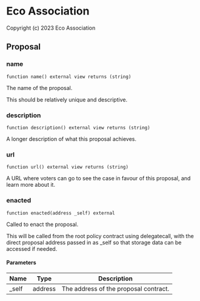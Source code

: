 # Eco Association

Copyright (c) 2023 Eco Association

## Proposal

### name

```solidity
function name() external view returns (string)
```

The name of the proposal.

This should be relatively unique and descriptive.

### description

```solidity
function description() external view returns (string)
```

A longer description of what this proposal achieves.

### url

```solidity
function url() external view returns (string)
```

A URL where voters can go to see the case in favour of this proposal,
and learn more about it.

### enacted

```solidity
function enacted(address _self) external
```

Called to enact the proposal.

This will be called from the root policy contract using delegatecall,
with the direct proposal address passed in as _self so that storage
data can be accessed if needed.

#### Parameters

| Name | Type | Description |
| ---- | ---- | ----------- |
| _self | address | The address of the proposal contract. |

